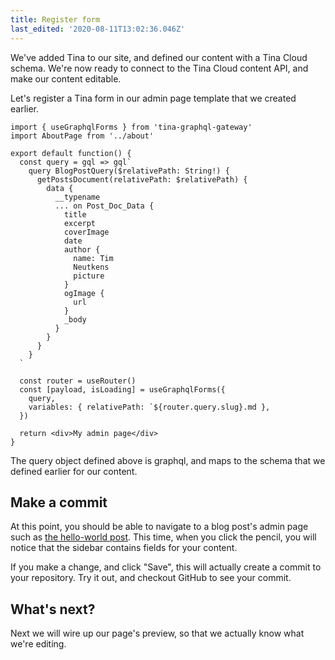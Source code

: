```yaml
---
title: Register form
last_edited: '2020-08-11T13:02:36.046Z'
---
```


We've added Tina to our site, and defined our content with a Tina Cloud schema. We're now ready to connect to the Tina Cloud content API, and make our content editable.

Let's register a Tina form in our admin page template that we created earlier.

```jsx,copy
import { useGraphqlForms } from 'tina-graphql-gateway'
import AboutPage from '../about'

export default function() {
  const query = gql => gql`
    query BlogPostQuery($relativePath: String!) {
      getPostsDocument(relativePath: $relativePath) {
        data {
          __typename
          ... on Post_Doc_Data {
            title
            excerpt
            coverImage
            date
            author {
              name: Tim
              Neutkens
              picture
            }
            ogImage {
              url
            }
            _body
          }
        }
      }
    }
  `

  const router = useRouter()
  const [payload, isLoading] = useGraphqlForms({
    query,
    variables: { relativePath: `${router.query.slug}.md },
  })

  return <div>My admin page</div>
}
```

The query object defined above is graphql, and maps to the schema that we defined earlier for our content.

## Make a commit

At this point, you should be able to navigate to a blog post's admin page such as [the hello-world post](http://localhost:3000/posts/hello-world). This time, when you click the pencil, you will notice that the sidebar contains fields for your content.

If you make a change, and click "Save", this will actually create a commit to your repository. Try it out, and checkout GitHub to see your commit.

## What's next?

Next we will wire up our page's preview, so that we actually know what we're editing.
